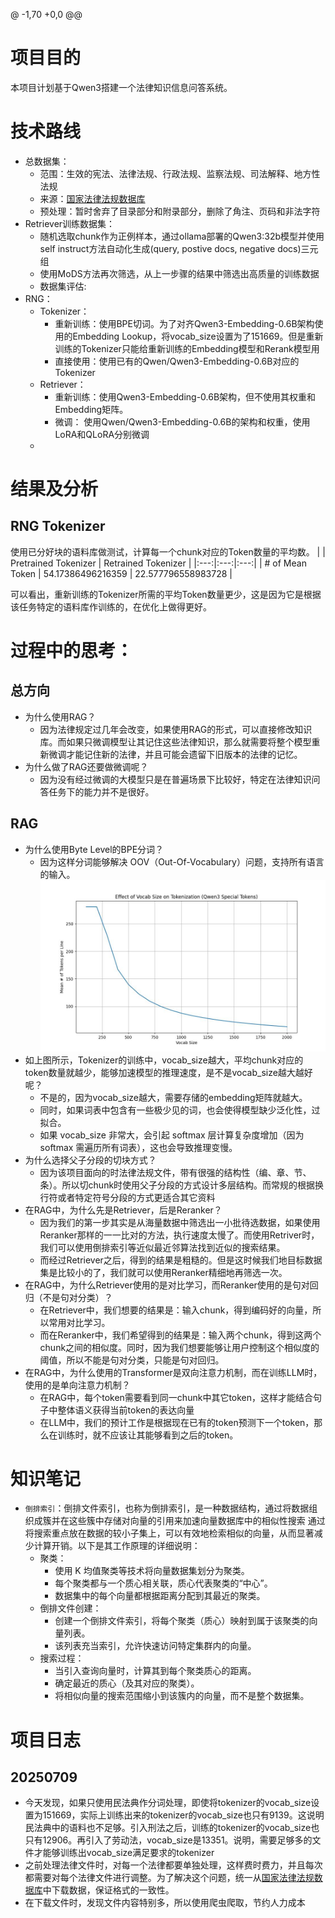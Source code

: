 @ -1,70 +0,0 @@
# 项目目的
本项目计划基于Qwen3搭建一个法律知识信息问答系统。
# 技术路线
- 总数据集：
    - 范围：生效的宪法、法律法规、行政法规、监察法规、司法解释、地方性法规
    - 来源：[国家法律法规数据库](https://flk.npc.gov.cn/index.html)
    - 预处理：暂时舍弃了目录部分和附录部分，删除了角注、页码和非法字符
- Retriever训练数据集：
    - 随机选取chunk作为正例样本，通过ollama部署的Qwen3:32b模型并使用self instruct方法自动化生成(query, postive docs, negative docs)三元组
    - 使用MoDS方法再次筛选，从上一步骤的结果中筛选出高质量的训练数据
    - 数据集评估:
- RNG：
    - Tokenizer：
        - 重新训练：使用BPE切词。为了对齐Qwen3-Embedding-0.6B架构使用的Embedding Lookup，将vocab_size设置为了151669。但是重新训练的Tokenizer只能给重新训练的Embedding模型和Rerank模型用
        - 直接使用：使用已有的Qwen/Qwen3-Embedding-0.6B对应的Tokenizer
    - Retriever：
        - 重新训练：使用Qwen3-Embedding-0.6B架构，但不使用其权重和Embedding矩阵。
        - 微调： 使用Qwen/Qwen3-Embedding-0.6B的架构和权重，使用LoRA和QLoRA分别微调
    - 
# 结果及分析
## RNG Tokenizer
使用已分好块的语料库做测试，计算每一个chunk对应的Token数量的平均数。
|     | Pretrained Tokenizer   | Retrained Tokenizer |
|:---:|:---:|:---:|
|  # of Mean Token  | 54.17386496216359 | 22.577796558983728 |

可以看出，重新训练的Tokenizer所需的平均Token数量更少，这是因为它是根据该任务特定的语料库作训练的，在优化上做得更好。
# 过程中的思考：
## 总方向
- 为什么使用RAG？
    - 因为法律规定过几年会改变，如果使用RAG的形式，可以直接修改知识库。而如果只微调模型让其记住这些法律知识，那么就需要将整个模型重新微调才能记住新的法律，并且可能会遗留下旧版本的法律的记忆。
- 为什么做了RAG还要做微调呢？
    - 因为没有经过微调的大模型只是在普遍场景下比较好，特定在法律知识问答任务下的能力并不是很好。
## RAG
- 为什么使用Byte Level的BPE分词？
    -  因为这样分词能够解决 OOV（Out-Of-Vocabulary）问题，支持所有语言的输入。
![evalTokenizer](Figs/evalTokenizer.jpg)
- 如上图所示，Tokenizer的训练中，vocab_size越大，平均chunk对应的token数量就越少，能够加速模型的推理速度，是不是vocab_size越大越好呢？
    - 不是的，因为vocab_size越大，需要存储的embedding矩阵就越大。
    - 同时，如果词表中包含有一些极少见的词，也会使得模型缺少泛化性，过拟合。
    - 如果 vocab_size 非常大，会引起 softmax 层计算复杂度增加（因为softmax 需遍历所有词表），这也会导致推理变慢。
- 为什么选择父子分段的切块方式？
    - 因为该项目面向的时法律法规文件，带有很强的结构性（编、章、节、条）。所以切chunk时使用父子分段的方式设计多层结构。而常规的根据换行符或者特定符号分段的方式更适合其它资料
- 在RAG中，为什么先是Retriever，后是Reranker？
    - 因为我们的第一步其实是从海量数据中筛选出一小批待选数据，如果使用Reranker那样的一一比对的方法，执行速度太慢了。而使用Retriver时，我们可以使用倒排索引等近似最近邻算法找到近似的搜索结果。
    - 而经过Retriever之后，得到的结果是粗糙的。但是这时候我们地目标数据集是比较小的了，我们就可以使用Reranker精细地再筛选一次。
- 在RAG中，为什么Retriever使用的是对比学习，而Reranker使用的是句对回归（不是句对分类）？
    - 在Retriever中，我们想要的结果是：输入chunk，得到编码好的向量，所以常用对比学习。
    - 而在Reranker中，我们希望得到的结果是：输入两个chunk，得到这两个chunk之间的相似度。同时，因为我们想要能够让用户控制这个相似度的阈值，所以不能是句对分类，只能是句对回归。
- 在RAG中，为什么使用的Transformer是双向注意力机制，而在训练LLM时，使用的是单向注意力机制？
    - 在RAG中，每个token需要看到同一chunk中其它token，这样才能结合句子中整体语义获得当前token的表达向量
    - 在LLM中，我们的预计工作是根据现在已有的token预测下一个token，那么在训练时，就不应该让其能够看到之后的token。
# 知识笔记
- ```倒排索引```：倒排文件索引，也称为倒排索引，是一种数据结构，通过将数据组织成簇并在这些簇中存储对向量的引用来加速向量数据库中的相似性搜索 通过将搜索重点放在数据的较小子集上，可以有效地检索相似的向量，从而显著减少计算开销。以下是其工作原理的详细说明：
    - 聚类：
        - 使用 K 均值聚类等技术将向量数据集划分为聚类。
        - 每个聚类都与一个质心相关联，质心代表聚类的“中心”。
        - 数据集中的每个向量都根据距离分配到其最近的聚类。
    - 倒排文件创建： 
        - 创建一个倒排文件索引，将每个聚类（质心）映射到属于该聚类的向量列表。
        - 该列表充当索引，允许快速访问特定集群内的向量。 
    - 搜索过程： 
        - 当引入查询向量时，计算其到每个聚类质心的距离。
        - 确定最近的质心（及其对应的聚类）。
        - 将相似向量的搜索范围缩小到该簇内的向量，而不是整个数据集。
# 项目日志
## 20250709
- 今天发现，如果只使用民法典作分词处理，即使将tokenizer的vocab_size设置为151669，实际上训练出来的tokenizer的vocab_size也只有9139。这说明民法典中的语料也不足够。引入刑法之后，训练的tokenizer的vocab_size也只有12906。再引入了劳动法，vocab_size是13351。说明，需要足够多的文件才能够训练出vocab_size满足要求的tokenizer
- 之前处理法律文件时，对每一个法律都要单独处理，这样费时费力，并且每次都需要对每个法律文件进行调整。为了解决这个问题，统一从[国家法律法规数据库](https://flk.npc.gov.cn/index.html)中下载数据，保证格式的一致性。
- 在下载文件时，发现文件内容特别多，所以使用爬虫爬取，节约人力成本
